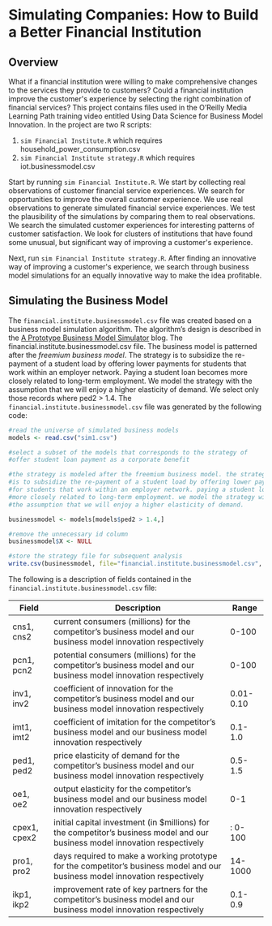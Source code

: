 # Simulating Companies: How to Build a Better Financial Institution

## Overview

What if a financial institution were willing to make comprehensive changes to the services they provide to customers? Could a financial institution improve the customer's experience by selecting the right combination of financial services? This project contains files used in the O’Reilly Media Learning Path training video entitled Using Data Science for Business Model Innovation. In the project are two R scripts:

1.	`sim Financial Institute.R` which requires household_power_consumption.csv
2. `sim Financial Institute strategy.R` which requires iot.businessmodel.csv

Start by running `sim Financial Institute.R`. We start by collecting real observations of customer financial service experiences. We search for opportunities to improve the overall customer experience. We use real observations to generate simulated financial service experiences. We test the plausibility of the simulations by comparing them to real observations. We search the simulated customer experiences for interesting patterns of customer satisfaction. We look for clusters of institutions that have found some unusual, but significant way of improving a customer's experience. 

Next, run `sim Financial Institute strategy.R`. After finding an innovative way of improving a customer's experience, we search through business model simulations for an equally innovative way to make the idea profitable.

## Simulating the Business Model

The `financial.institute.businessmodel.csv` file was created based on a business model simulation algorithm. The algorithm’s design is described in the [A Prototype Business Model Simulator](https://blogs.csc.com/2015/04/29/a-prototype-business-model-simulator/) blog.
The financial.institute.businessmodel.csv file. The business model is patterned after the *freemium business model*.  The strategy is to subsidize the re-payment of a student load by offering lower payments for students that work within an employer network. Paying a student loan becomes more closely related to long-term employment. We model the strategy with the assumption that we will enjoy a higher elasticity of demand. We select only those records where ped2 > 1.4. The `financial.institute.businessmodel.csv` file was generated by the following code:

```R
#read the universe of simulated business models
models <- read.csv("sim1.csv")

#select a subset of the models that corresponds to the strategy of
#offer student loan payment as a corporate benefit

#the strategy is modeled after the freemium business model. the strategy
#is to subsidize the re-payment of a student load by offering lower payments
#for students that work within an employer network. paying a student loan becomes
#more closely related to long-term employment. we model the strategy with
#the assumption that we will enjoy a higher elasticity of demand.

businessmodel <- models[models$ped2 > 1.4,]

#remove the unnecessary id column
businessmodel$X <- NULL

#store the strategy file for subsequent analysis
write.csv(businessmodel, file="financial.institute.businessmodel.csv", row.names=FALSE)
```

The following is a description of fields contained in the `financial.institute.businessmodel.csv` file:

Field | Description | Range
--- | --- | ---
cns1, cns2 | current consumers (millions) for the competitor’s business model and our business model innovation respectively | 0-100
pcn1, pcn2 | potential consumers (millions) for the competitor’s business model and our business model innovation respectively | 0-100
inv1, inv2 | coefficient of innovation for the competitor’s business model and our business model innovation respectively | 0.01-0.10
imt1, imt2 | coefficient of imitation for the competitor’s business model and our business model innovation respectively | 0.1-1.0
ped1, ped2 | price elasticity of demand for the competitor’s business model and our business model innovation respectively | 0.5-1.5
oe1, oe2 | output elasticity for the competitor’s business model and our business model innovation respectively | 0-1
cpex1, cpex2 | initial capital investment (in $millions) for the competitor’s business model and our business model innovation respectively |: 0-100
pro1, pro2 | days required to make a working prototype for the competitor’s business model and our business model innovation respectively | 14-1000
ikp1, ikp2 | improvement rate of key partners for the competitor’s business model and our business model innovation respectively | 0.1-0.9
